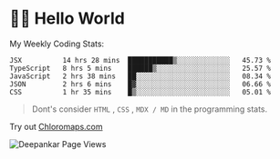 # 👋🏽 Hello World 

<!--![Deepankar's github stats](https://github-readme-stats.vercel.app/api?username=Deep-Codes&count_private=true&show_icons=true&theme=radical)-->
My Weekly Coding Stats:

<!--START_SECTION:waka-->
```text
JSX          14 hrs 28 mins  ███████████▒░░░░░░░░░░░░░   45.73 % 
TypeScript   8 hrs 5 mins    ██████▒░░░░░░░░░░░░░░░░░░   25.57 % 
JavaScript   2 hrs 38 mins   ██░░░░░░░░░░░░░░░░░░░░░░░   08.34 % 
JSON         2 hrs 6 mins    █▓░░░░░░░░░░░░░░░░░░░░░░░   06.66 % 
CSS          1 hr 35 mins    █▒░░░░░░░░░░░░░░░░░░░░░░░   05.01 % 
```
<!--END_SECTION:waka-->

> Dont's consider `HTML` , `CSS` , `MDX / MD` in the programming stats.

Try out [Chloromaps.com](https://www.chloromaps.com/)

<p align="left"> <img src="https://komarev.com/ghpvc/?username=Deep-Codes&label=Views&color=blue&style=plastic" alt="Deepankar Page Views" /> </p>
